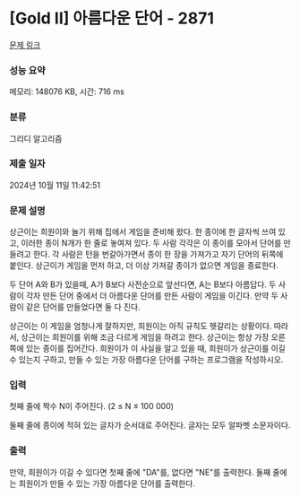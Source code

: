 # [Gold II] 아름다운 단어 - 2871 

[문제 링크](https://www.acmicpc.net/problem/2871) 

### 성능 요약

메모리: 148076 KB, 시간: 716 ms

### 분류

그리디 알고리즘

### 제출 일자

2024년 10월 11일 11:42:51

### 문제 설명

<p>상근이는 희원이와 놀기 위해 집에서 게임을 준비해 왔다. 한 종이에 한 글자씩 쓰여 있고, 이러한 종이 N개가 한 줄로 놓여져 있다. 두 사람 각각은 이 종이를 모아서 단어를 만들려고 한다. 각 사람은 턴을 번갈아가면서 종이 한 장을 가져가고 자기 단어의 뒤쪽에 붙인다. 상근이가 게임을 먼저 하고, 더 이상 가져갈 종이가 없으면 게임을 종료한다.</p>

<p>두 단어 A와 B가 있을때, A가 B보다 사전순으로 앞선다면, A는 B보다 아름답다. 두 사람이 각자 만든 단어 중에서 더 아름다운 단어를 만든 사람이 게임을 이긴다. 만약 두 사람이 같은 단어를 만들었다면 둘 다 진다.</p>

<p>상근이는 이 게임을 엄청나게 잘하지만, 희원이는 아직 규칙도 헷갈리는 상황이다. 따라서, 상근이는 희원이를 위해 조금 다르게 게임을 하려고 한다. 상근이는 항상 가장 오른쪽에 있는 종이를 집어간다. 희원이가 이 사실을 알고 있을 때, 희원이가 상근이를 이길 수 있는지 구하고, 만들 수 있는 가장 아름다운 단어를 구하는 프로그램을 작성하시오.</p>

### 입력 

 <p>첫째 줄에 짝수 N이 주어진다. (2 ≤ N ≤ 100 000)</p>

<p>둘째 줄에 종이에 적혀 있는 글자가 순서대로 주어진다. 글자는 모두 알파벳 소문자이다.</p>

### 출력 

 <p>만약, 희원이가 이길 수 있다면 첫째 줄에 "DA"를, 없다면 "NE"를 출력한다. 둘째 줄에는 희원이가 만들 수 있는 가장 아름다운 단어를 출력한다.</p>


